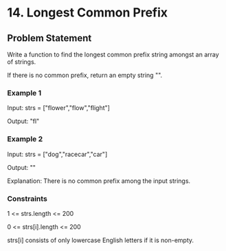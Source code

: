 # 14. Longest Common Prefix

## Problem Statement

Write a function to find the longest common prefix string amongst an array of strings.

If there is no common prefix, return an empty string "".

### Example 1

Input: strs = ["flower","flow","flight"]

Output: "fl"

### Example 2

Input: strs = ["dog","racecar","car"]

Output: ""

Explanation: There is no common prefix among the input strings.

### Constraints

1 <= strs.length <= 200

0 <= strs[i].length <= 200

strs[i] consists of only lowercase English letters if it is non-empty.
